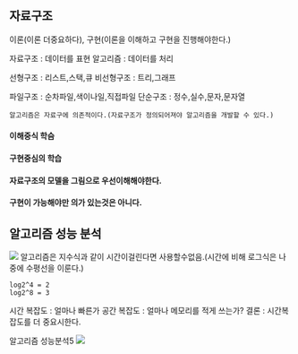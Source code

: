  ## 자료구조
이론(이론 더중요하다), 구현(이론을 이해하고 구현을 진행해야한다.)

자료구조 : 데이터를 표현
알고리즘 : 데이터를 처리

선형구조 : 리스트,스택,큐
비선형구조 : 트리,그래프

파일구조 : 순차파일,색이나일,직접파일
단순구조 : 정수,실수,문자,문자열

```
알고리즘은 자료구에 의존적이다.(자료구조가 정의되어져야 알고리즘을 개발할 수 있다.)
```
#### 이해중식 학슴
#### 구현중심의 학습
#### 자료구조의 모델을 그림으로 우선이해해야한다.
#### 구현이 가능해야만 의가 있는것은 아니다.


## 알고리즘 성능 분석
![](http://i.imgur.com/2236kQZ.gif)
알고리즘은 지수식과 같이 시간이걸린다면 사용할수없음.(시간에 비해 로그식은 나중에 수평선을 이룬다.)
```
log2^4 = 2
log2^8 = 3
```

시간 복잡도 : 얼마나 빠른가
공간 복잡도 : 얼마나 메모리를 적게 쓰는가?
결론 : 시간복잡도를 더 중요시한다.


알고리즘 성능분석5
![](http://i.imgur.com/BIPuHNL.png)





```
